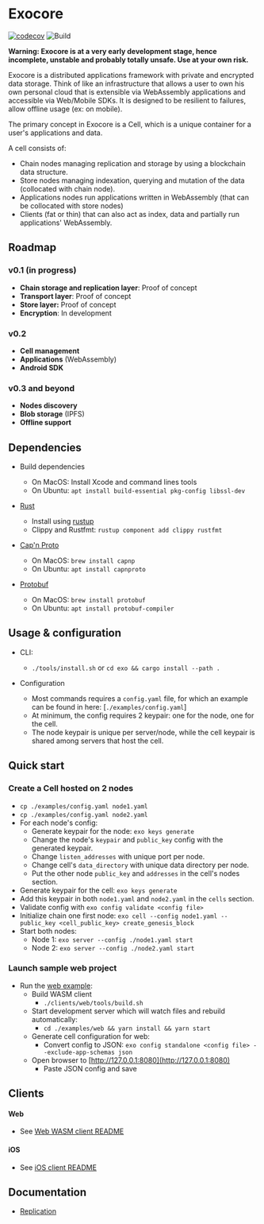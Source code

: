 # Exocore
[![codecov](https://codecov.io/gh/appaquet/exocore/branch/master/graph/badge.svg?token=OKZAHfPlaP)](https://codecov.io/gh/appaquet/exocore)
![Build](https://github.com/appaquet/exocore/workflows/Push%20tester/badge.svg)

**Warning: Exocore is at a very early development stage, hence incomplete, unstable and probably totally unsafe. Use at your own risk.**

Exocore is a distributed applications framework with private and encrypted data storage. Think of like an infrastructure that allows
a user to own his own personal cloud that is extensible via WebAssembly applications and accessible via Web/Mobile SDKs. It is designed 
to be resilient to failures, allow offline usage (ex: on mobile). 

The primary concept in Exocore is a Cell, which is a unique container for a user's applications and data.

A cell consists of:
* Chain nodes managing replication and storage by using a blockchain data structure.
* Store nodes managing indexation, querying and mutation of the data (collocated with chain node).
* Applications nodes run applications written in WebAssembly (that can be collocated with store nodes)
* Clients (fat or thin) that can also act as index, data and partially run applications' WebAssembly.

## Roadmap
### v0.1 (in progress)
* **Chain storage and replication layer**: Proof of concept
* **Transport layer**: Proof of concept
* **Store layer:** Proof of concept
* **Encryption**: In development

### v0.2
* **Cell management**
* **Applications**  (WebAssembly)
* **Android SDK**

### v0.3 and beyond
* **Nodes discovery**
* **Blob storage**  (IPFS)
* **Offline support**


## Dependencies
* Build dependencies
    * On MacOS: Install Xcode and command lines tools
    * On Ubuntu: `apt install build-essential pkg-config libssl-dev`
    
* [Rust](https://www.rust-lang.org/learn/get-started)
  * Install using [rustup](https://www.rust-lang.org/learn/get-started)
  * Clippy and Rustfmt: `rustup component add clippy rustfmt`
  
* [Cap'n Proto](https://capnproto.org/install.html)
    * On MacOS: `brew install capnp` 
    * On Ubuntu: `apt install capnproto` 

* [Protobuf](https://developers.google.com/protocol-buffers/)
    * On MacOS: `brew install protobuf` 
    * On Ubuntu: `apt install protobuf-compiler` 
    

## Usage & configuration
* CLI:
  * `./tools/install.sh` or `cd exo && cargo install --path .`

* Configuration
    * Most commands requires a `config.yaml` file, for which an example can be found in here: [`./examples/config.yaml`]
    * At minimum, the config requires 2 keypair: one for the node, one for the cell.
    * The node keypair is unique per server/node, while the cell keypair is shared among servers that host the cell.
    
## Quick start

### Create a Cell hosted on 2 nodes
* `cp ./examples/config.yaml node1.yaml`
* `cp ./examples/config.yaml node2.yaml`
* For each node's config:
    * Generate keypair for the node: `exo keys generate`
    * Change the node's `keypair` and `public_key` config with the generated keypair.
    * Change `listen_addresses` with unique port per node.
    * Change cell's `data_directory` with unique data directory per node. 
    * Put the other node `public_key` and `addresses` in the cell's nodes section.
* Generate keypair for the cell: `exo keys generate` 
* Add this keypair in both `node1.yaml` and `node2.yaml` in the `cells` section.
* Validate config with `exo config validate <config file>`
* Initialize chain one first node: `exo cell --config node1.yaml --public_key <cell_public_key> create_genesis_block`
* Start both nodes:
    * Node 1: `exo server --config ./node1.yaml start`
    * Node 2: `exo server --config ./node2.yaml start`

### Launch sample web project
* Run the [web example](./examples/web):
  * Build WASM client
    * `./clients/web/tools/build.sh`
  * Start development server which will watch files and rebuild automatically:
    * `cd ./examples/web && yarn install && yarn start`
  * Generate cell configuration for web:
    * Convert config to JSON: `exo config standalone <config file> --exclude-app-schemas json`
  * Open browser to [http://127.0.0.1:8080](http://127.0.0.1:8080)
    * Paste JSON config and save

## Clients

#### Web
* See [Web WASM client README](./clients/web/README.md)

#### iOS
* See [iOS client README](./clients/ios/README.md)
  
## Documentation
* [Replication](chain/replication.md)
